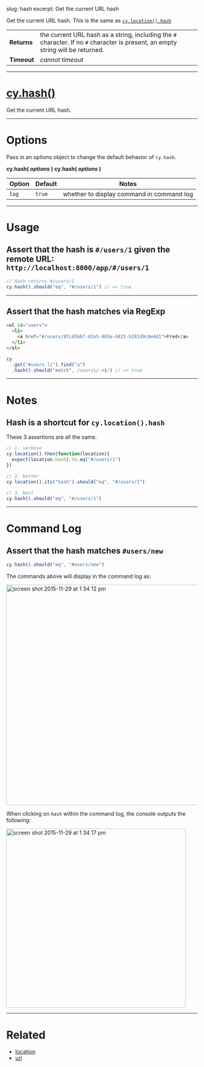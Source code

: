 slug: hash
excerpt: Get the current URL hash

Get the current URL hash. This is the same as [`cy.location().hash`](https://on.cypress.io/api/location)

| | |
|--- | --- |
| **Returns** | the current URL hash as a string, including the `#` character. If no `#` character is present, an empty string will be returned. |
| **Timeout** | *cannot timeout* |

***

# [cy.hash()](#section-usage)

Get the current URL hash.

***

# Options

Pass in an options object to change the default behavior of `cy.hash`.

**cy.hash( *options* )**
**cy.hash( *options* )**

Option | Default | Notes
--- | --- | ---
`log` | `true` | whether to display command in command log

***

# Usage

## Assert that the hash is `#/users/1` given the remote URL: `http://localhost:8000/app/#/users/1`

```javascript
// Hash returns #/users/1
cy.hash().should("eq", "#/users/1") // => true
```

***

## Assert that the hash matches via RegExp

```html
<ul id="users">
  <li>
    <a href="#/users/8fc45b67-d2e5-465a-b822-b281d9c8e4d1">Fred</a>
  </li>
</ul>
```

```javascript
cy
  .get("#users li").find("a")
  .hash().should("match", /users\/.+$/) // => true
```

***

# Notes

## Hash is a shortcut for `cy.location().hash`

These 3 assertions are all the same.

```javascript
// 1. verbose
cy.location().then(function(location){
  expect(location.hash).to.eq("#/users/1")
})

// 2. better
cy.location().its("hash").should("eq", "#/users/1")

// 3. best
cy.hash().should("eq", "#/users/1")
```

***

# Command Log

## Assert that the hash matches `#users/new`

```javascript
cy.hash().should("eq", "#users/new")
```

The commands above will display in the command log as:

<img width="581" alt="screen shot 2015-11-29 at 1 34 12 pm" src="https://cloud.githubusercontent.com/assets/1271364/11459152/ed737be4-969d-11e5-823e-1d12cd7d03b1.png">

When clicking on `hash` within the command log, the console outputs the following:

<img width="472" alt="screen shot 2015-11-29 at 1 34 17 pm" src="https://cloud.githubusercontent.com/assets/1271364/11459153/f0aa6476-969d-11e5-9851-302957f9eb0f.png">


***

# Related

- [location](https://on.cypress.io/api/location)
- [url](https://on.cypress.io/api/url)
